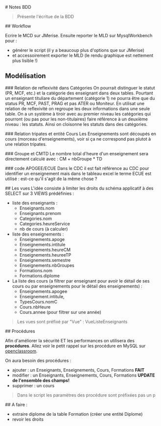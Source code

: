 # Notes BDD

> Présente l'écritue de la BDD

## Workflow

Ecrire le MCD sur JMerise. Ensuite reporter le MLD sur MysqlWorkbench pour :
- générer le script (il y a beaucoup plus d'options que sur JMerise)
- et accessoirement exporter le MLD (le rendu graphique est nettement plus lisible !)

## Modélisation

### Relation de reflexivité dans Catégories
On pourrait distinguer le statut (PR, MCF, etc.) et la catégorie des enseignant dans deux tables. Pourtant un enseignant tituliare du département (catégorie 1) ne pourra être que du status PR, MCF, PAST, PRAG et pas ATER ou Moniteur. En utilisat une relation de reflexivité on regroupe les deux informations dans une seule table. On a un système à tiroir avec au premier niveau les catégories qui pourront (ou pas pour les non-titulaires) faire référence à un deuxième niveau : les statuts. Ainsi on cloisonne les statuts dans des catégories.

### Relation tripates et entité Cours
Les Enseignements sont découpés en cours (morceau d'enseignements), voir si ça ne correspond pas plutot à une relation tripates.

### Groupe et CMTD
Le nombre total d'heure d'un enseignement sera directement calculé avec :
CM + nbGroupe * TD

### code APOGEE/ECUE
Dans le CDC il est fait référence au CDC pour identifier un enseignement mais dans le tableau excel le terme ECUE est utilisé : est-ce qu'il s'agit de la même chose ?

## Les vues
L'idée consiste à limiter les droits du schéma applicatif à des SELECT sur 3 VIEWS prédéfinies :

- liste des enseignants :
    - Enseignants.nom
    - Enseignants.prenom
    - Categories.nom
    - Categories.heureService
    - nb de cours (à calculer)
- liste des enseignements :
    - Enseignements.apoge
    - Enseignements.intitule
    - Enseignements.heureCM
    - Enseignements.heureeTP
    - Enseignements.semestre
    - Enseignements.nbGroupes
    - Formations.nom
    - Formations.diplome
- La liste des cours (a filtrer par enseignant pour avoir le détail de ses cours ou par enseignements pour le détail des enseignements) :
    - Enseignements.apogee
    - Enseignement.intitule,
    - TypesCours.nomC
    - Cours.nbHeure
    - Cours.annee (pour filtrer sur une année)

> Les vues sont préfixé par "Vue" : VueListeEnseignants

## Procédures

Afin d'améliorer la sécurité ET les performances on utilisera des **procédures**. Allez voir le petit rappel sur les procédure en MySQL sur [openclassroom](https://openclassrooms.com/courses/administrez-vos-bases-de-donnees-avec-mysql/procedures-stockees).

On aura besoin des procédures :

- ajouter : un Enseignants, Enseignements, Cours, Formations **FAIT**
- modifier : un Enseignants, Enseignements, Cours, Formations **UPDATE de l'ensemble des champs!**
- supprimer : un cours

> Dans le script les paramètres des procédure sont préfixées pas un p

## A faire :
- extraire diplome de la table Formation (créer une entité Diplome)
- revoir les droits
